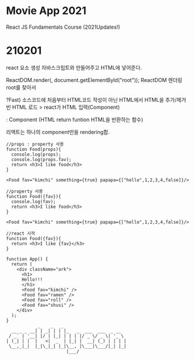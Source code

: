# Movie App 2021 

React JS Fundamentals Course (2021Updates!)

# 210201
react 요소 생성 자바스크립트와 만들어주고 HTML에 넣어준다.

ReactDOM.render(<App />, document.getElementById("root"));
ReactDOM 렌더링 root를 찾아서

?Fast) 소스코드에 처음부터 HTML코드 작성이 아닌 HTML에서 HTML을 추가/제거
빈 HTML 로드 > react가 HTML 입력(Component)

<App /> : Component (HTML return funtion HTML을 반환하는 함수)

리액트는 하나의 component만을 rendering함.

``` 
//props : property 사용
function Food(props){
  console.log(props);
  console.log(props.fav);
  return <h3>I like food</h3>
}

<Food fav="kimchi" something={true} papapa={["hello",1,2,3,4,false]}/>

//property 사용
function Food({fav}){
  console.log(fav);
  return <h3>I like food</h3>
}

<Food fav="kimchi" something={true} papapa={["hello",1,2,3,4,false]}/>

//react 시작
function Food({fav}){
  return <h3>I like {fav}</h3>
}

function App() {
  return (
    <div className="ark">
      <h1>
      Hello!!!
      </h1>
      <Food fav="kimchi" />
      <Food fav="ramen" />
      <Food fav="roll" />
      <Food fav="shusi" />
    </div>
  );
}
            _    _   _
  __ _ _ __| | _| | | |_   _  ___  ___  _ __
 / _` | '__| |/ | |_| | | | |/ _ \/ _ \| '_ \
| (_| | |  |   <|  _  | |_| |  __| (_) | | | |
 \__,_|_|  |_|\_|_| |_|\__, |\___|\___/|_| |_|
                       |___/
```